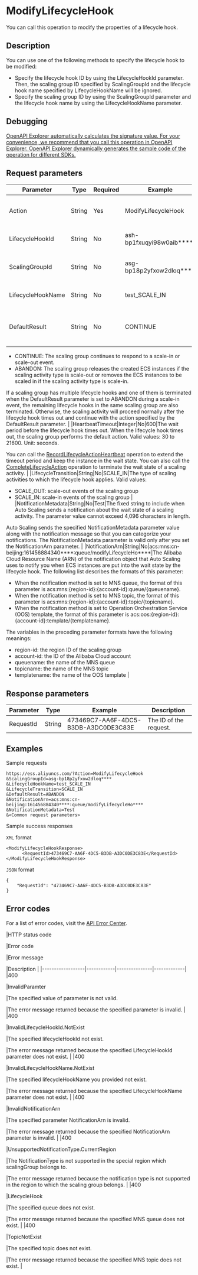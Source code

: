 # ModifyLifecycleHook

You can call this operation to modify the properties of a lifecycle hook.

## Description

You can use one of the following methods to specify the lifecycle hook to be modified:

-   Specify the lifecycle hook ID by using the LifecycleHookId parameter. Then, the scaling group ID specified by ScalingGroupId and the lifecycle hook name specified by LifecycleHookName will be ignored.
-   Specify the scaling group ID by using the ScalingGroupId parameter and the lifecycle hook name by using the LifecycleHookName parameter.

## Debugging

[OpenAPI Explorer automatically calculates the signature value. For your convenience, we recommend that you call this operation in OpenAPI Explorer. OpenAPI Explorer dynamically generates the sample code of the operation for different SDKs.](https://api.aliyun.com/#product=Ess&api=ModifyLifecycleHook&type=RPC&version=2014-08-28)

## Request parameters

|Parameter|Type|Required|Example|Description|
|---------|----|--------|-------|-----------|
|Action|String|Yes|ModifyLifecycleHook|The operation that you want to perform. Set the value to ModifyLifecycleHook. |
|LifecycleHookId|String|No|ash-bp1fxuqyi98w0aib\*\*\*\*|The ID of the lifecycle hook that you want to modify. |
|ScalingGroupId|String|No|asg-bp18p2yfxow2dloq\*\*\*\*|The ID of the scaling group to which the lifecycle hook belongs. |
|LifecycleHookName|String|No|test\_SCALE\_IN|The name of the lifecycle hook that you want to modify. |
|DefaultResult|String|No|CONTINUE|The action that the scaling group takes when the lifecycle hook times out. Valid values:

-   CONTINUE: The scaling group continues to respond to a scale-in or scale-out event.
-   ABANDON: The scaling group releases the created ECS instances if the scaling activity type is scale-out or removes the ECS instances to be scaled in if the scaling activity type is scale-in.

If a scaling group has multiple lifecycle hooks and one of them is terminated when the DefaultResult parameter is set to ABANDON during a scale-in event, the remaining lifecycle hooks in the same scaling group are also terminated. Otherwise, the scaling activity will proceed normally after the lifecycle hook times out and continue with the action specified by the DefaultResult parameter. |
|HeartbeatTimeout|Integer|No|600|The wait period before the lifecycle hook times out. When the lifecycle hook times out, the scaling group performs the default action. Valid values: 30 to 21600. Unit: seconds.

You can call the [RecordLifecycleActionHeartbeat](~~73846~~) operation to extend the timeout period and keep the instance in the wait state. You can also call the [CompleteLifecycleAction](~~73847~~) operation to terminate the wait state of a scaling activity. |
|LifecycleTransition|String|No|SCALE\_IN|The type of scaling activities to which the lifecycle hook applies. Valid values:

-   SCALE\_OUT: scale-out events of the scaling group
-   SCALE\_IN: scale-in events of the scaling group |
|NotificationMetadata|String|No|Test|The fixed string to include when Auto Scaling sends a notification about the wait state of a scaling activity. The parameter value cannot exceed 4,096 characters in length.

Auto Scaling sends the specified NotificationMetadata parameter value along with the notification message so that you can categorize your notifications. The NotificationMetadata parameter is valid only after you set the NotificationArn parameter. |
|NotificationArn|String|No|acs:mns:cn-beijing:161456884340\*\*\*\*:queue/modifyLifecycleHo\*\*\*\*|The Alibaba Cloud Resource Name \(ARN\) of the notification object that Auto Scaling uses to notify you when ECS instances are put into the wait state by the lifecycle hook. The following list describes the formats of this parameter:

-   When the notification method is set to MNS queue, the format of this parameter is acs:mns:\{region-id\}:\{account-id\}:queue/\{queuename\}.
-   When the notification method is set to MNS topic, the format of this parameter is acs:mns:\{region-id\}:\{account-id\}:topic/\{topicname\}.
-   When the notification method is set to Operation Orchestration Service \(OOS\) template, the format of this parameter is acs:oos:\{region-id\}:\{account-id\}:template/\{templatename\}.

The variables in the preceding parameter formats have the following meanings:

-   region-id: the region ID of the scaling group
-   account-id: the ID of the Alibaba Cloud account
-   queuename: the name of the MNS queue
-   topicname: the name of the MNS topic
-   templatename: the name of the OOS template |

## Response parameters

|Parameter|Type|Example|Description|
|---------|----|-------|-----------|
|RequestId|String|473469C7-AA6F-4DC5-B3DB-A3DC0DE3C83E|The ID of the request. |

## Examples

Sample requests

```
https://ess.aliyuncs.com/?Action=ModifyLifecycleHook
&ScalingGroupId=asg-bp18p2yfxow2dloq****
&LifecycleHookName=test_SCALE_IN
&LifecycleTransition=SCALE_IN
&DefaultResult=ABANDON
&NotificationArn=acs:mns:cn-beijing:161456884340****:queue/modifyLifecycleHo****    
&NotificationMetadata=Test
&<Common request parameters>
```

Sample success responses

`XML` format

```
<ModifyLifecycleHookResponse>
      <RequestId>473469C7-AA6F-4DC5-B3DB-A3DC0DE3C83E</RequestId>
</ModifyLifecycleHookResponse>
```

`JSON` format

```
{
    "RequestId": "473469C7-AA6F-4DC5-B3DB-A3DC0DE3C83E"
}
```

## Error codes

For a list of error codes, visit the [API Error Center](https://error-center.alibabacloud.com/status/product/Ess).

|HTTP status code

|Error code

|Error message

|Description |
|------------------|------------|---------------|-------------|
|400

|InvalidParamter

|The specified value of parameter is not valid.

|The error message returned because the specified parameter is invalid. |
|400

|InvalidLifecycleHookId.NotExist

|The specified lifecycleHookId not exist.

|The error message returned because the specified LifecycleHookId parameter does not exist. |
|400

|InvalidLifecycleHookName.NotExist

|The specified lifecycleHookName you provided not exist.

|The error message returned because the specified LifecycleHookName parameter does not exist. |
|400

|InvalidNotificationArn

|The specified parameter NotificationArn is invalid.

|The error message returned because the specified NotificationArn parameter is invalid. |
|400

|UnsupportedNotificationType.CurrentRegion

|The NotificationType is not supported in the special region which scalingGroup belongs to.

|The error message returned because the notification type is not supported in the region to which the scaling group belongs. |
|400

|LifecycleHook

|The specified queue does not exist.

|The error message returned because the specified MNS queue does not exist. |
|400

|TopicNotExist

|The specified topic does not exist.

|The error message returned because the specified MNS topic does not exist. |

